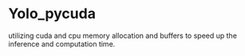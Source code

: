 # Yolo_pycuda
utilizing cuda and cpu memory allocation and buffers to speed up the inference and computation time.
